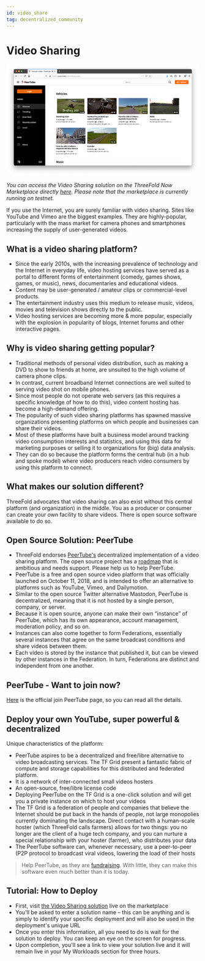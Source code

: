 ```yaml
---
id: video_share
tag: decentralized_community
---
```


# Video Sharing

![](./img/peertive_window.png)

*You can access the Video Sharing solution on the ThreeFold Now Marketplace directly [here](https://marketplace.threefold.io/marketplace/#/solutions/peertube). Please note that the marketplace is currently running on testnet.*

If you use the Internet, you are surely familiar with video sharing. Sites like YouTube and Vimeo are the biggest examples. They are highly-popular, particularly with the mass market for camera phones and smartphones increasing the supply of user-generated videos.

## What is a video sharing platform?

- Since the early 2010s, with the increasing prevalence of technology and the Internet in everyday life, video hosting services have served as a portal to different forms of entertainment (comedy, games shows, games, or music), news, documentaries and educational videos.
- Content may be user-generated / amateur clips or commercial-level products.
- The entertainment industry uses this medium to release music, videos, movies and television shows directly to the public.
- Video hosting services are becoming more & more popular, especially with the explosion in popularity of blogs, Internet forums and other interactive pages.

## Why is video sharing getting popular?

- Traditional methods of personal video distribution, such as making a DVD to show to friends at home, are unsuited to the high volume of camera phone clips.
- In contrast, current broadband Internet connections are well suited to serving video shot on mobile phones.
- Since most people do not operate web servers (as this requires a specific knowledge of how to do this), video content hosting has become a high-demand offering.
- The popularity of such video sharing platforms has spawned massive organizations presenting platforms on which people and businesses can share their videos.
- Most of these platforms have built a business model around tracking video consumption interests and statistics, and using this data for marketing purposes or selling it to organizations for (big) data analysis.
- They can do so because the platform forms the central hub (in a hub and spoke model) where video producers reach video consumers by using this platform to connect.

## What makes our solution different?

ThreeFold advocates that video sharing can also exist without this central platform (and organization) in the middle. You as a producer or consumer can create your own facility to share videos. There is open source software available to do so.

## Open Source Solution: PeerTube

- ThreeFold endorses [PeerTube's](https://joinpeertube.org/) decentralized implementation of a video sharing platform. The open source project has a [roadmap](https://joinpeertube.org/roadmap) that is ambitious and needs support. Please help us to help PeerTube.
- PeerTube is a free and open source video platform that was officially launched on October 11, 2018, and is intended to offer an alternative to platforms such as YouTube, Vimeo, and Dailymotion.
- Similar to the open source Twitter alternative Mastodon, PeerTube is decentralized, meaning that it is not hosted by a single person, company, or server.
- Because it is open source, anyone can make their own “instance” of PeerTube, which has its own appearance, account management, moderation policy, and so on.
- Instances can also come together to form Federations, essentially several instances that agree on the same broadcast conditions and share videos between them.
- Each video is stored by the instance that published it, but can be viewed by other instances in the Federation. In turn, Federations are distinct and independent from one another.

## PeerTube - Want to join now?

[Here](https://joinpeertube.org/) is the official join PeerTube page, so you can read all the details.

<!--
 <iframe width="1024" height="786"
src="https://framatube.org/videos/watch/9c9de5e8-0a1e-484a-b099-e80766180a6d?subtitle=en">
</iframe> 
-->

## Deploy your own YouTube, super powerful & decentralized

Unique characteristics of the platform:

- PeerTube aspires to be a decentralized and free/libre alternative to video broadcasting services. The TF Grid present a fantastic fabric of compute and storage capabilities for this distributed and federated platform.
- It is a network of inter-connected small videos hosters
- An open-source, free/libre license code 
- Deploying PeerTube on the TF Grid is a one-click solution and will get you a private instance on which to host your videos
- The TF Grid is a federation of people and companies that believe the Internet should be put back in the hands of people, not large monopolies currently dominating the landscape. Direct contact with a human-scale hoster (which ThreeFold calls farmers) allows for two things: you no longer are the client of a huge tech company, and you can nurture a special relationship with your hoster (farmer), who distributes your data
- The PeerTube software can, whenever necessary, use a peer-to-peer (P2P protocol to broadcast viral videos, lowering the load of their hosts
> Help PeerTube, as they are [fundraising](https://joinpeertube.org/roadmap). With little, they can make this software even much better than it is today.

## Tutorial: How to Deploy

- First, visit [the Video Sharing solution](https://marketplace.threefold.io/marketplace/#/solutions/peertube) live on the marketplace
- You'll be asked to enter a solution name – this can be anything and is simply to identify your specific deployment and will also be used in the deployment's unique URL
- Once you enter this information, all you need to do is wait for the solution to deploy. You can keep an eye on the screen for progress.
- Upon completion, you'll see a link to view your solution live and it will remain live in your My Workloads section for three hours.

<!--

## How to use PeerTube with our platform

Create a link to the Threefoldnow marketplace.  Talk througf the steps / Q&A that are required to deploy a peertube

- Step 1:  Get yourself a 3bot app installed on you phone for access to the TF Grid
- Step 2: Get some digital currency (TFT, ..., ..., ...)
- Step 3: Get a [peertube account](https://joinpeertube.org/instances)
- Step 4:  -->

<!--
create widget which does following,
widget needs to be here in iframe


- [ ] size: small/mid/large
  - small: ...
  - mid: ...
  - large ...
- [ ] location (mention more locations coming soon)
  - Ghent
  - Vienna
- [ ] name
  - name as used in solution (in the webui and on web)
- [ ] domain (name is prefix of this)
  - ava.tf
  - 3x0.me
  - refit.earth
  - co30.org
  - ninja.tf
  - base.tf
  - tf9.io
- [ ] git url
  - check in wizard git url works
- [ ] sshkey yes/no
  - if yes, ask sshkey for remote login

  - always deploy on ipv6 public
  - always deploy on webgateway

-->
